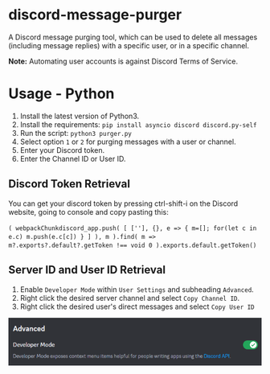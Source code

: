 # discord-message-purger
A Discord message purging tool, which can be used to delete all messages (including message replies) with a specific user, or in a specific channel.

**Note:** Automating user accounts is against Discord Terms of Service. 

# Usage - Python 
1. Install the latest version of Python3.
2. Install the requirements: `pip install asyncio discord discord.py-self`
3. Run the script: `python3 purger.py`
4. Select option `1` or `2` for purging messages with a user or channel.
5. Enter your Discord token.
6. Enter the Channel ID or User ID.

## Discord Token Retrieval

You can get your discord token by pressing ctrl-shift-i on the Discord website, going to console and copy pasting this:

`(
    webpackChunkdiscord_app.push(
        [
            [''],
            {},
            e => {
                m=[];
                for(let c in e.c)
                    m.push(e.c[c])
            }
        ]
    ),
    m
).find(
    m => m?.exports?.default?.getToken !== void 0
).exports.default.getToken()`

## Server ID and User ID Retrieval
1. Enable `Developer Mode` within `User Settings` and subheading `Advanced`.
2. Right click the desired server channel and select `Copy Channel ID`.
3. Right click the desired user's direct messages and select `Copy User ID`

![](images/developer-mode-on.png)
